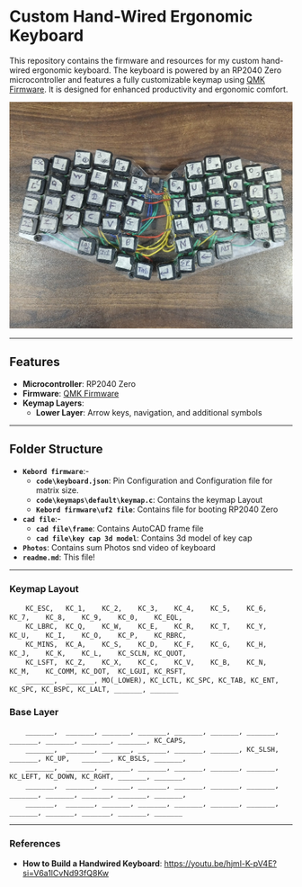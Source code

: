 # Custom Hand-Wired Ergonomic Keyboard

This repository contains the firmware and resources for my custom hand-wired ergonomic keyboard. The keyboard is powered by an RP2040 Zero microcontroller and features a fully customizable keymap using [QMK Firmware](https://qmk.fm). It is designed for enhanced productivity and ergonomic comfort.

![Keyboard Image](/Photos/full%20Keyboard%201.jpg)

---

## Features
- **Microcontroller**: RP2040 Zero
- **Firmware**: [QMK Firmware](https://qmk.fm)
- **Keymap Layers**:
  - **Lower Layer**: Arrow keys, navigation, and additional symbols

---

## Folder Structure
- **`Kebord firmware`**:-
    - **`code\keyboard.json`**:  Pin Configuration and Configuration file for matrix size.
    - **`code\keymaps\default\keymap.c`**: Contains the keymap Layout
    - **`Kebord firmware\uf2 file`**: Contains file for booting RP2040 Zero
- **`cad file`**:-
  - **`cad file\frame`**: Contains AutoCAD frame file
  - **`cad file\key cap 3d model`**: Contains 3d model of key cap 
- **`Photos`**: Contains sum Photos snd video of keyboard 
- **`readme.md`**: This file!

---

### Keymap Layout
        KC_ESC,   KC_1,    KC_2,    KC_3,    KC_4,    KC_5,    KC_6,    KC_7,    KC_8,    KC_9,    KC_0,    KC_EQL,   
        KC_LBRC,  KC_Q,    KC_W,    KC_E,    KC_R,    KC_T,    KC_Y,    KC_U,    KC_I,    KC_O,    KC_P,    KC_RBRC, 
        KC_MINS,  KC_A,    KC_S,    KC_D,    KC_F,    KC_G,    KC_H,    KC_J,    KC_K,    KC_L,    KC_SCLN, KC_QUOT, 
        KC_LSFT,  KC_Z,    KC_X,    KC_C,    KC_V,    KC_B,    KC_N,    KC_M,    KC_COMM, KC_DOT,  KC_LGUI, KC_RSFT, 
        _______,  _______, MO(_LOWER), KC_LCTL, KC_SPC, KC_TAB, KC_ENT, KC_SPC, KC_BSPC, KC_LALT, _______, _______
### Base Layer
        _______,  _______, _______, _______, _______, _______, _______, _______, _______, _______, _______, KC_CAPS, 
        _______,  _______, _______, _______, _______, _______, KC_SLSH, _______, KC_UP,   _______, KC_BSLS, _______,
        _______,  _______, _______, _______, _______, _______, _______, KC_LEFT, KC_DOWN, KC_RGHT, _______, _______,
        _______,  _______, _______, _______, _______, _______, _______, _______, _______, _______, _______, _______,
        _______,  _______, _______, _______, _______, _______, _______, _______, _______, _______, _______, _______

---

### References

  - **How to Build a Handwired Keyboard**: https://youtu.be/hjml-K-pV4E?si=V6a1lCvNd93fQ8Kw 
